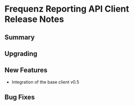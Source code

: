 # Frequenz Reporting API Client Release Notes

## Summary

<!-- Here goes a general summary of what this release is about -->

## Upgrading

<!-- Here goes notes on how to upgrade from previous versions, including deprecations and what they should be replaced with -->

## New Features

* Integration of the base client v0.5

## Bug Fixes

<!-- Here goes notable bug fixes that are worth a special mention or explanation -->
